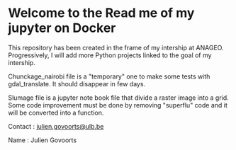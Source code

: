 # Welcome to the Read me of my jupyter on Docker
This repository has been created in the frame of my intership at ANAGEO. Progressively, I will add more Python projects linked to the goal of my intership.

Chunckage_nairobi file is a "temporary" one to make some tests with gdal_translate. It should disappear in few days.

Slumage file is a jupyter note book file that divide a raster image into a grid. Some code improvement must be done by removing "superflu" code and it will be converted into a function.

Contact : julien.govoorts@ulb.be

Name : Julien Govoorts
